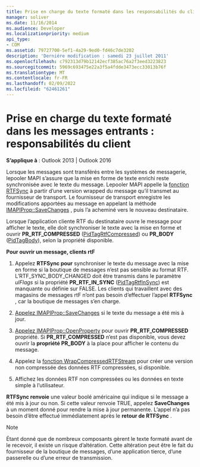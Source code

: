 ```yaml
---
title: Prise en charge du texte formaté dans les responsabilités du client des messages entrants
manager: soliver
ms.date: 11/16/2014
ms.audience: Developer
ms.localizationpriority: medium
api_type:
- COM
ms.assetid: 79727700-5ef1-4a29-9ed0-fd46c7de3202
description: 'Derniére modification : samedi 23 juillet 2011'
ms.openlocfilehash: c792313d79b12142ecf385ac76a2f3eed3223823
ms.sourcegitcommit: 5969c693475e22a3f5a4fdde3473ecc33013b76f
ms.translationtype: MT
ms.contentlocale: fr-FR
ms.lasthandoff: 02/09/2022
ms.locfileid: "62461261"
---
```

# <a name="supporting-formatted-text-in-incoming-messages-client-responsibilities"></a>Prise en charge du texte formaté dans les messages entrants : responsabilités du client

  
  
**S’applique à** : Outlook 2013 | Outlook 2016 
  
Lorsque les messages sont transférés entre les systèmes de messagerie, lepooler MAPI s’assure que la mise en forme de texte enrichi reste synchronisée avec le texte du message. Lepooler MAPI appelle la [fonction RTFSync](rtfsync.md) à partir d’une version wrapped du message qu’il transmet au fournisseur de transport. Le fournisseur de transport enregistre les modifications apportées au message en appelant la méthode [IMAPIProp::SaveChanges](imapiprop-savechanges.md) , puis l’a acheminé vers le nouveau destinataire. 
  
Lorsque l’application cliente RTF du destinataire ouvre le message pour afficher le texte, elle doit synchroniser le texte avec la mise en forme et ouvrir **PR_RTF_COMPRESSED** ([PidTagRtfCompressed](pidtagrtfcompressed-canonical-property.md)) ou **PR_BODY** ([PidTagBody](pidtagbody-canonical-property.md)), selon la propriété disponible.
  
 **Pour ouvrir un message, clients rtF**
  
1. Appelez **RTFSync pour** synchroniser le texte du message avec la mise en forme si la boutique de messages n’est pas sensible au format RTF. L’RTF_SYNC_BODY_CHANGED doit être transmis dans le paramètre _ulFlags_ si la propriété **PR_RTF_IN_SYNC** ([PidTagRtfInSync](pidtagrtfinsync-canonical-property.md)) est manquante ou définie sur FALSE. Les clients qui travaillent avec des magasins de messages rtF n’ont pas besoin d’effectuer l’appel **RTFSync** , car la boutique de messages s’en charge. 
    
2. [Appelez IMAPIProp::SaveChanges](imapiprop-savechanges.md) si le texte du message a été mis à jour. 
    
3. [Appelez IMAPIProp::OpenProperty](imapiprop-openproperty.md) pour ouvrir **PR_RTF_COMPRESSED** propriété. Si **PR_RTF_COMPRESSED** n’est pas disponible, vous devez ouvrir la **propriété PR_BODY** à la place pour afficher le contenu du message. 
    
4. Appelez la [fonction WrapCompressedRTFStream](wrapcompressedrtfstream.md) pour créer une version non compressée des données RTF compressées, si disponible. 
    
5. Affichez les données RTF non compressées ou les données en texte simple à l’utilisateur.
    
 **RTFSync renvoie** une valeur boolé américaine qui indique si le message a été mis à jour ou non. Si cette valeur renvoie TRUE, appelez **SaveChanges** à un moment donné pour rendre la mise à jour permanente. L’appel n’a pas besoin d’être effectué immédiatement après le **retour de RTFSync** . 
  
> [!NOTE]
> Étant donné que de nombreux composants gèrent le texte formaté avant de le recevoir, il existe un risque d’altération. Cette altération peut être le fait du fournisseur de la boutique de messages, d’une application tierce, d’une passerelle ou d’une erreur de transmission. 
  

